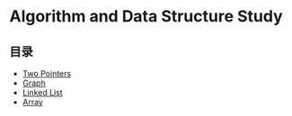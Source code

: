 # Algorithm and Data Structure Study #

## 目录
* [Two Pointers](/two_sum.md)
* [Graph](/graph.md)
* [Linked List](/link_list.md)
* [Array](/Array.md)
